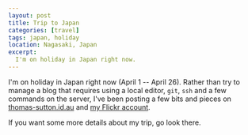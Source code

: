 ```yaml
---
layout: post
title: Trip to Japan
categories: [travel]
tags: japan, holiday
location: Nagasaki, Japan
excerpt: 
  I'm on holiday in Japan right now.
---
```


I'm on holiday in Japan right now (April 1 -- April 26). Rather than try to
manage a blog that requires using a local editor, `git`, `ssh` and a few
commands on the server, I've been posting a few bits and pieces on
[thomas-sutton.id.au](https://thomas-sutton.id.au) and [my Flickr
account](https://www.flickr.com/photos/thsutton/).

If you want some more details about my trip, go look there.

